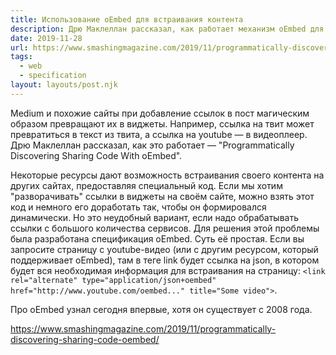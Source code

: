 ```yaml
---
title: Использование oEmbed для встраивания контента
description: Дрю Маклеллан рассказал, как работает механизм oEmbed для получения кода для встраивания на страницу
date: 2019-11-28
url: https://www.smashingmagazine.com/2019/11/programmatically-discovering-sharing-code-oembed/
tags:
  - web
  - specification
layout: layouts/post.njk
---
```

Medium и похожие сайты при добавление ссылок в пост магическим образом превращают их в виджеты. Например, ссылка на твит может превратиться в текст из твита, а ссылка на youtube — в видеоплеер. Дрю Маклеллан рассказал, как это работает — "Programmatically Discovering Sharing Code With oEmbed".

Некоторые ресурсы дают возможность встраивания своего контента на других сайтах, предоставляя специальный код. Если мы хотим "разворачивать" ссылки в виджеты на своём сайте, можно взять этот код и немного его доработать так, чтобы он формировался динамически. Но это неудобный вариант, если надо обрабатывать ссылки с большого количества сервисов. Для решения этой проблемы была разработана спецификация oEmbed. Суть её простая. Если вы запросите страницу с youtube-видео (или с другим ресурсом, который поддерживает oEmbed), там в теге link будет ссылка на json, в котором будет вся необходимая информация для встраивания на страницу: `<link rel="alternate" type="application/json+oembed" href="http://www.youtube.com/oembed..." title="Some video">`.

Про oEmbed узнал сегодня впервые, хотя он существует с 2008 года.

https://www.smashingmagazine.com/2019/11/programmatically-discovering-sharing-code-oembed/
